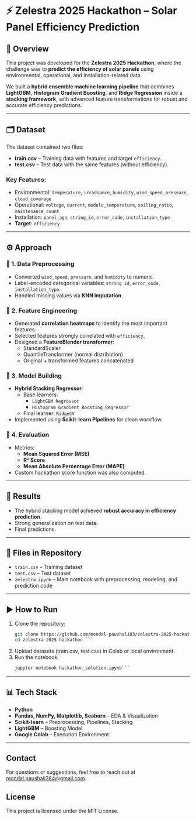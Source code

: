 # ⚡ Zelestra 2025 Hackathon – Solar Panel Efficiency Prediction  

## 📌 Overview  
This project was developed for the **Zelestra 2025 Hackathon**, where the challenge was to **predict the efficiency of solar panels** using environmental, operational, and installation-related data.  

We built a **hybrid ensemble machine learning pipeline** that combines **LightGBM**, **Histogram Gradient Boosting**, and **Ridge Regression** inside a **stacking framework**, with advanced feature transformations for robust and accurate efficiency predictions.  

---

## 🗂️ Dataset  

The dataset contained two files:  

- **train.csv** – Training data with features and target `efficiency`.  
- **test.csv** – Test data with the same features (without efficiency).  

### Key Features:  
- Environmental: `temperature`, `irradiance`, `humidity`, `wind_speed`, `pressure`, `cloud_coverage`  
- Operational: `voltage`, `current`, `module_temperature`, `soiling_ratio`, `maintenance_count`  
- Installation: `panel_age`, `string_id`, `error_code`, `installation_type`  
- **Target**: `efficiency`  

---

## ⚙️ Approach  

### 🔹 1. Data Preprocessing  
- Converted `wind_speed`, `pressure`, and `humidity` to numeric.  
- Label-encoded categorical variables: `string_id`, `error_code`, `installation_type`.  
- Handled missing values via **KNN imputation**.  

### 🔹 2. Feature Engineering  
- Generated **correlation heatmaps** to identify the most important features.  
- Selected features strongly correlated with `efficiency`.  
- Designed a **FeatureBlender transformer**:  
  - StandardScaler  
  - QuantileTransformer (normal distribution)  
  - Original + transformed features concatenated  

### 🔹 3. Model Building  
- **Hybrid Stacking Regressor**:  
  - Base learners:  
    - `LightGBM Regressor`  
    - `Histogram Gradient Boosting Regressor`  
  - Final learner: `RidgeCV`  
- Implemented using **Scikit-learn Pipelines** for clean workflow.  

### 🔹 4. Evaluation  
- Metrics:  
  - **Mean Squared Error (MSE)**  
  - **R² Score**  
  - **Mean Absolute Percentage Error (MAPE)**  
- Custom hackathon score function was also computed.  

---

## 🚀 Results  
- The hybrid stacking model achieved **robust accuracy in efficiency prediction**.  
- Strong generalization on test data.  
- Final predictions.
---

## 📂 Files in Repository  
- `train.csv` – Training dataset  
- `test.csv` – Test dataset  
- `zelestra.ipynb` – Main notebook with preprocessing, modeling, and prediction code  
---

## ▶️ How to Run  

1. Clone the repository:  
   ```bash
   git clone https://github.com/mondal-paushali03/zelestra-2025-hackathon.git
   cd zelestra-2025-hackathon ```
2. Upload datasets (train.csv, test.csv) in Colab or local environment.
3. Run the notebook:
   ```bash
   jupyter notebook hackathon_solution.ipynb```

---
## 📊 Tech Stack  

- **Python**  
- **Pandas, NumPy, Matplotlib, Seaborn** – EDA & Visualization  
- **Scikit-learn** – Preprocessing, Pipelines, Stacking  
- **LightGBM** – Boosting Model  
- **Google Colab** – Execution Environment
---

## Contact
For questions or suggestions, feel free to reach out at mondal.paushali384@gmail.com.

## License
This project is licensed under the MIT License.


